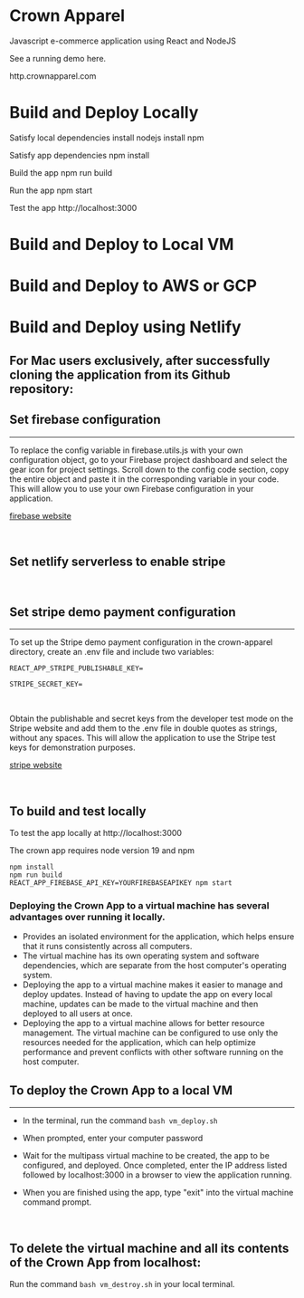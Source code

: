 # Crown Apparel
Javascript e-commerce application using React and NodeJS

See a running demo here.

http.crownapparel.com

# Build and Deploy Locally
Satisfy local dependencies
  install nodejs
  install npm

Satisfy app dependencies
  npm install
  
Build the app
  npm run build

Run the app
  npm start

Test the app
  http://localhost:3000

# Build and Deploy to Local VM

# Build and Deploy to AWS or GCP

# Build and Deploy using Netlify

## For Mac users exclusively, after successfully cloning the application from its Github repository:



## Set firebase configuration
---

To replace the config variable in firebase.utils.js with your own configuration object, go to your Firebase project dashboard and select the gear icon for project settings. Scroll down to the config code section, copy the entire object and paste it in the corresponding variable in your code. This will allow you to use your own Firebase configuration in your application.

[firebase website](https://firebase.google.com/)

<br>

## Set netlify serverless to enable stripe


<br>

## Set stripe demo payment configuration
---

To set up the Stripe demo payment configuration in the crown-apparel directory, create an .env file and include two variables:

`REACT_APP_STRIPE_PUBLISHABLE_KEY=`

`STRIPE_SECRET_KEY=`

<br>

Obtain the publishable and secret keys from the developer test mode on the Stripe website and add them to the .env file in double quotes as strings, without any spaces. This will allow the application to use the Stripe test keys for demonstration purposes.

[stripe website](https://stripe.com/)

<br>

## To build and test locally
To test the app locally at http://localhost:3000

The crown app requires node version 19 and npm

```shell
npm install
npm run build
REACT_APP_FIREBASE_API_KEY=YOURFIREBASEAPIKEY npm start 
```

### Deploying the Crown App to a virtual machine has several advantages over running it locally. 
* Provides an isolated environment for the application, which helps ensure that it runs consistently across all computers. 
* The virtual machine has its own operating system and software dependencies, which are separate from the host computer's operating system.
* Deploying the app to a virtual machine makes it easier to manage and deploy updates. Instead of having to update the app on every local machine, updates can be made to the virtual machine and then deployed to all users at once.
* Deploying the app to a virtual machine allows for better resource management. The virtual machine can be configured to use only the resources needed for the application, which can help optimize performance and prevent conflicts with other software running on the host computer.

## To deploy the Crown App to a local VM
---

* In the terminal, run the command `bash vm_deploy.sh`

* When prompted, enter your computer password

* Wait for the multipass virtual machine to be created, the app to be configured, and deployed. Once completed, enter the IP address listed followed by localhost:3000 in a browser to view the application running.

* When you are finished using the app, type "exit" into the virtual machine command prompt.

<br>

## To delete the virtual machine and all its contents of the Crown App from localhost:

Run the command `bash vm_destroy.sh` in your local terminal.

